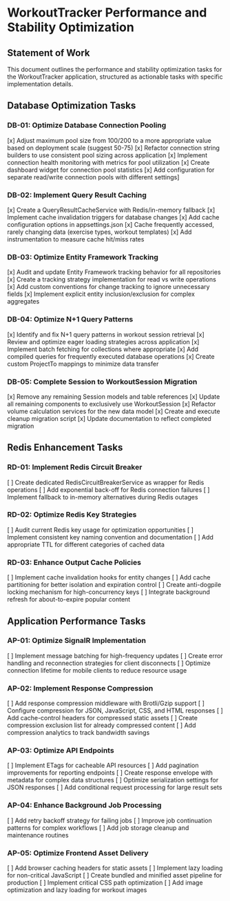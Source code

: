 # WorkoutTracker Performance and Stability Optimization

## Statement of Work

This document outlines the performance and stability optimization tasks for the WorkoutTracker application, structured as actionable tasks with specific implementation details.

## Database Optimization Tasks

### DB-01: Optimize Database Connection Pooling
[x] Adjust maximum pool size from 100/200 to a more appropriate value based on deployment scale (suggest 50-75)
[x] Refactor connection string builders to use consistent pool sizing across application
[x] Implement connection health monitoring with metrics for pool utilization
[x] Create dashboard widget for connection pool statistics
[x] Add configuration for separate read/write connection pools with different settings]

### DB-02: Implement Query Result Caching
[x] Create a QueryResultCacheService with Redis/in-memory fallback
[x] Implement cache invalidation triggers for database changes
[x] Add cache configuration options in appsettings.json
[x] Cache frequently accessed, rarely changing data (exercise types, workout templates)
[x] Add instrumentation to measure cache hit/miss rates

### DB-03: Optimize Entity Framework Tracking
[x] Audit and update Entity Framework tracking behavior for all repositories
[x] Create a tracking strategy implementation for read vs write operations
[x] Add custom conventions for change tracking to ignore unnecessary fields
[x] Implement explicit entity inclusion/exclusion for complex aggregates

### DB-04: Optimize N+1 Query Patterns
[x] Identify and fix N+1 query patterns in workout session retrieval
[x] Review and optimize eager loading strategies across application
[x] Implement batch fetching for collections where appropriate
[x] Add compiled queries for frequently executed database operations
[x] Create custom ProjectTo mappings to minimize data transfer

### DB-05: Complete Session to WorkoutSession Migration
[x] Remove any remaining Session models and table references
[x] Update all remaining components to exclusively use WorkoutSession
[x] Refactor volume calculation services for the new data model
[x] Create and execute cleanup migration script
[x] Update documentation to reflect completed migration

## Redis Enhancement Tasks

### RD-01: Implement Redis Circuit Breaker
[ ] Create dedicated RedisCircuitBreakerService as wrapper for Redis operations
[ ] Add exponential back-off for Redis connection failures
[ ] Implement fallback to in-memory alternatives during Redis outages

### RD-02: Optimize Redis Key Strategies
[ ] Audit current Redis key usage for optimization opportunities
[ ] Implement consistent key naming convention and documentation
[ ] Add appropriate TTL for different categories of cached data

### RD-03: Enhance Output Cache Policies
[ ] Implement cache invalidation hooks for entity changes
[ ] Add cache partitioning for better isolation and expiration control
[ ] Create anti-dogpile locking mechanism for high-concurrency keys
[ ] Integrate background refresh for about-to-expire popular content

## Application Performance Tasks

### AP-01: Optimize SignalR Implementation
[ ] Implement message batching for high-frequency updates
[ ] Create error handling and reconnection strategies for client disconnects
[ ] Optimize connection lifetime for mobile clients to reduce resource usage

### AP-02: Implement Response Compression
[ ] Add response compression middleware with Brotli/Gzip support
[ ] Configure compression for JSON, JavaScript, CSS, and HTML responses
[ ] Add cache-control headers for compressed static assets
[ ] Create compression exclusion list for already compressed content
[ ] Add compression analytics to track bandwidth savings
### AP-03: Optimize API Endpoints
[ ] Implement ETags for cacheable API resources
[ ] Add pagination improvements for reporting endpoints
[ ] Create response envelope with metadata for complex data structures
[ ] Optimize serialization settings for JSON responses
[ ] Add conditional request processing for large result sets

### AP-04: Enhance Background Job Processing
[ ] Add retry backoff strategy for failing jobs
[ ] Improve job continuation patterns for complex workflows
[ ] Add job storage cleanup and maintenance routines

### AP-05: Optimize Frontend Asset Delivery
[ ] Add browser caching headers for static assets
[ ] Implement lazy loading for non-critical JavaScript
[ ] Create bundled and minified asset pipeline for production
[ ] Implement critical CSS path optimization
[ ] Add image optimization and lazy loading for workout images

